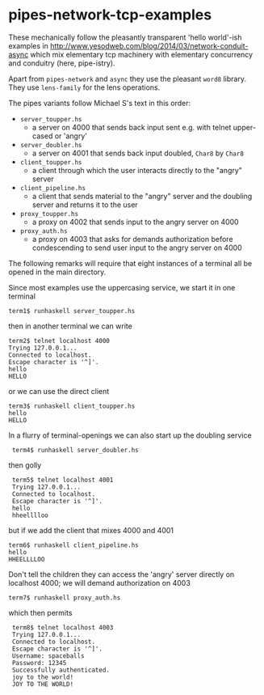 pipes-network-tcp-examples
==========================

These mechanically follow the pleasantly
transparent 'hello world'-ish examples in
http://www.yesodweb.com/blog/2014/03/network-conduit-async
which mix elementary tcp machinery with elementary
concurrency and conduitry (here, pipe-istry).

Apart from `pipes-network` and `async` they use the pleasant
`word8` library. They use `lens-family` for the lens operations.

The pipes variants follow Michael S's text in this
order:

-   `server_toupper.hs`
    -   a server on 4000 that sends back input sent e.g. with telnet
        upper-cased or 'angry'
-   `server_doubler.hs`
    -   a server on 4001 that sends back 
        input doubled, `Char8` by `Char8`
-   `client_toupper.hs`
    -   a client through which the user interacts
        directly to the "angry" server 
-   `client_pipeline.hs`
    -   a client that sends material to the
        "angry" server and the doubling server and
        returns it to the user
-   `proxy_toupper.hs`
    -   a proxy on 4002 that sends input to the
        angry server on 4000
-   `proxy_auth.hs`
    -   a proxy on 4003 that asks for demands
        authorization before condescending to send
        user input to the angry server on 4000

The following remarks will require that eight
instances of a terminal all be opened in the main
directory. 


Since most examples use the uppercasing service,
we start it in one terminal

    term1$ runhaskell server_toupper.hs

then in another terminal we can write

    term2$ telnet localhost 4000
    Trying 127.0.0.1...
    Connected to localhost.
    Escape character is '^]'.
    hello
    HELLO

or we can use the direct client

    term3$ runhaskell client_toupper.hs 
    hello
    HELLO

In a flurry of terminal-openings we can also start
up the doubling service

     term4$ runhaskell server_doubler.hs 

then golly

     term5$ telnet localhost 4001
     Trying 127.0.0.1...
     Connected to localhost.
     Escape character is '^]'.
     hello
     hheelllloo

but if we add the client that mixes 4000 and 4001

    term6$ runhaskell client_pipeline.hs 
    hello
    HHEELLLLOO

Don't tell the children they can access the
'angry' server directly on localhost 4000; we will
demand authorization on 4003

    term7$ runhaskell proxy_auth.hs
      

which then permits

     term8$ telnet localhost 4003
     Trying 127.0.0.1...
     Connected to localhost.
     Escape character is '^]'.
     Username: spaceballs
     Password: 12345
     Successfully authenticated.
     joy to the world!
     JOY TO THE WORLD!
